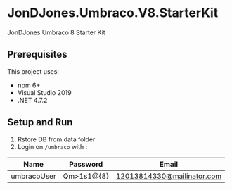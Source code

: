 

# JonDJones.Umbraco.V8.StarterKit

JonDJones Umbraco 8 Starter Kit

## Prerequisites

This project uses:
* npm 6+
* Visual Studio 2019
* .NET 4.7.2

## Setup and Run

1. Rstore DB from data folder
2. Login on `/umbraco` with :

|Name        |Password    | Email                      | 
|------------|------------|----------------------------|
|umbracoUser |Qm>1s1@{8}  | 12013814330@mailinator.com |
